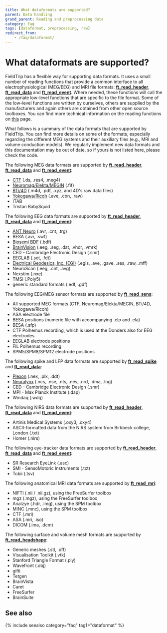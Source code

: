 ```yaml
---
title: What dataformats are supported?
parent: Data handling
grand_parent: Reading and preprocessing data
category: faq
tags: [dataformat, preprocessing, raw]
redirect_from:
    - /faq/dataformat/
---
```


# What dataformats are supported?

FieldTrip has a flexible way for supporting data formats. It uses a small number of reading functions that provide a common interface to all electrophysiological (MEG/EEG) and MRI file formats: **[ft_read_header](/reference/fileio/ft_read_header)**, **[ft_read_data](/reference/fileio/ft_read_data)** and **[ft_read_event](/reference/fileio/ft_read_event)**. Where needed, these functions will call the appropriate low-level functions that are specific to the file format. Some of the low-level functions are written by ourselves, others are supplied by the manufacturers and again others are obtained from other open source toolboxes. You can find more technical information on the reading functions on [this](/development/module/fileio) page.

What follows is a summary of the data formats that are supported by FieldTrip. You can find more details on some of the formats, especially regarding the different MEG systems and their auxiliary files (e.g., MRI and volume conduction models). We regularly implement new data formats and this documentation may be out of date, so if yours is not listed here, please check the code.

The following MEG data formats are supported by **[ft_read_header](/reference/fileio/ft_read_header)**, **[ft_read_data](/reference/fileio/ft_read_data)** and **[ft_read_event](/reference/fileio/ft_read_event)**:

- [CTF](/getting_started/ctf) (.ds, .res4, .meg4)
- [Neuromag/Elekta/MEGIN](/getting_started/neuromag) (.fif)
- [BTi/4D](/getting_started/bti) (.m4d, .pdf, .xyz, and 4D's raw data files)
- [Yokogawa/Ricoh](/getting_started/yokogawa) (.ave, .con, .raw)
- ITAB
- Tristan BabySquid

The following EEG data formats are supported by **[ft_read_header](/reference/fileio/ft_read_header)**, **[ft_read_data](/reference/fileio/ft_read_data)** and **[ft_read_event](/reference/fileio/ft_read_event)**:

- [ANT Neuro](/getting_started/antneuro) (.avr, .cnt, .trg)
- BESA (.avr, .swf)
- [Biosemi BDF](/getting_started/biosemi) (.bdf)
- [BrainVision](/getting_started/brainvision) (.eeg, .seg, .dat, .vhdr, .vmrk)
- CED - Cambridge Electronic Design (.smr)
- EEGLAB (.set, .fdt)
- [Electrical Geodesics, Inc. (EGI)](/getting_started/egi) (.egis, .ave, .gave, .ses, .raw, .mff)
- NeuroScan (.eeg, .cnt, .avg)
- Nexstim (.nxe)
- TMSi (.Poly5)
- generic standard formats (.edf, .gdf)

The following EEG/MEG sensor formats are supported by **[ft_read_sens](/reference/fileio/ft_read_sens)**:

- All supported MEG formats (CTF, Neuromag/Elekta/MEGIN, BTi/4D, Yokogawa/Ricoh)
- ASA electrode file
- BESA positions (numeric file with accompanying .elp and .ela)
- BESA (.sfp)
- CTF Polhemus recording, which is used at the Donders also for EEG electrodes
- EEGLAB electrode positions
- FIL Polhemus recording
- SPM5/SPM8/SPM12 electrode positions

The following spike and LFP data formats are supported by **[ft_read_spike](/reference/fileio/ft_read_spike)** and **[ft_read_data](/reference/fileio/ft_read_data)**:

- [Plexon](/getting_started/plexon) (.nex, .plx, .ddt)
- [Neuralynx](/getting_started/neuralynx) (.ncs, .nse, .nts, .nev, .nrd, .dma, .log)
- CED - Cambridge Electronic Design (.smr)
- MPI - Max Planck Institute (.dap)
- Windaq (.wdq)

The following NIRS data formats are supported by **[ft_read_header](/reference/fileio/ft_read_header)**, **[ft_read_data](/reference/fileio/ft_read_data)** and **[ft_read_event](/reference/fileio/ft_read_event)**:

- Artinis Medical Systems (.oxy3, .oxy4)
- ASCII-formatted data from the NIRS system from Birkbeck college, London (.txt)
- Homer (.nirs)

The following eye-tracker data formats are supported by **[ft_read_header](/reference/fileio/ft_read_header)**, **[ft_read_data](/reference/fileio/ft_read_data)** and **[ft_read_event](/reference/fileio/ft_read_event)**:

- SR Research EyeLink (.asc)
- SMI - SensoMotoric Instruments (.txt)
- Tobii (.tsv)

The following anatomical MRI data formats are supported by **[ft_read_mri](/reference/fileio/ft_read_mri)**:

- NIFTI (.nii / .nii.gz), using the FreeSurfer toolbox
- mgz (.mgz), using the FreeSurfer toolbox
- Analzye (.hdr, .img), using the SPM toolbox
- MINC (.mnc), using the SPM toolbox
- CTF (.mri)
- ASA (.mri, .iso)
- DICOM (.ima, .dcm)

The following surface and volume mesh formats are supported by **[ft_read_headshape](/reference/fileio/ft_read_headshape)**:

- Generic meshes (.stl, .off)
- Visualisation Toolkit (.vtk)
- Stanford Triangle Format (.ply)
- Wavefront (.obj)
- gifti
- Tetgen
- BrainVista
- Caret
- FreeSurfer
- BrainSuite

## See also

{% include seealso category="faq" tag1="dataformat" %}
